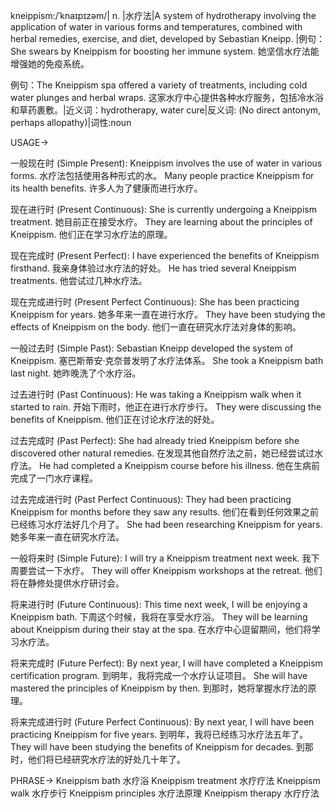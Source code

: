 kneippism:/ˈknaɪpɪzəm/| n. |水疗法|A system of hydrotherapy involving the application of water in various forms and temperatures, combined with herbal remedies, exercise, and diet, developed by Sebastian Kneipp. |例句：She swears by Kneippism for boosting her immune system. 她坚信水疗法能增强她的免疫系统。

例句：The Kneippism spa offered a variety of treatments, including cold water plunges and herbal wraps. 这家水疗中心提供各种水疗服务，包括冷水浴和草药裹敷。|近义词：hydrotherapy, water cure|反义词:  (No direct antonym, perhaps allopathy)|词性:noun


USAGE->

一般现在时 (Simple Present):
Kneippism involves the use of water in various forms. 水疗法包括使用各种形式的水。
Many people practice Kneippism for its health benefits. 许多人为了健康而进行水疗。

现在进行时 (Present Continuous):
She is currently undergoing a Kneippism treatment. 她目前正在接受水疗。
They are learning about the principles of Kneippism. 他们正在学习水疗法的原理。

现在完成时 (Present Perfect):
I have experienced the benefits of Kneippism firsthand. 我亲身体验过水疗法的好处。
He has tried several Kneippism treatments. 他尝试过几种水疗法。

现在完成进行时 (Present Perfect Continuous):
She has been practicing Kneippism for years. 她多年来一直在进行水疗。
They have been studying the effects of Kneippism on the body. 他们一直在研究水疗法对身体的影响。

一般过去时 (Simple Past):
Sebastian Kneipp developed the system of Kneippism. 塞巴斯蒂安·克奈普发明了水疗法体系。
She took a Kneippism bath last night. 她昨晚洗了个水疗浴。

过去进行时 (Past Continuous):
He was taking a Kneippism walk when it started to rain. 开始下雨时，他正在进行水疗步行。
They were discussing the benefits of Kneippism. 他们正在讨论水疗法的好处。

过去完成时 (Past Perfect):
She had already tried Kneippism before she discovered other natural remedies. 在发现其他自然疗法之前，她已经尝试过水疗法。
He had completed a Kneippism course before his illness. 他在生病前完成了一门水疗课程。

过去完成进行时 (Past Perfect Continuous):
They had been practicing Kneippism for months before they saw any results. 他们在看到任何效果之前已经练习水疗法好几个月了。
She had been researching Kneippism for years. 她多年来一直在研究水疗法。

一般将来时 (Simple Future):
I will try a Kneippism treatment next week. 我下周要尝试一下水疗。
They will offer Kneippism workshops at the retreat. 他们将在静修处提供水疗研讨会。

将来进行时 (Future Continuous):
This time next week, I will be enjoying a Kneippism bath. 下周这个时候，我将在享受水疗浴。
They will be learning about Kneippism during their stay at the spa. 在水疗中心逗留期间，他们将学习水疗法。

将来完成时 (Future Perfect):
By next year, I will have completed a Kneippism certification program. 到明年，我将完成一个水疗认证项目。
She will have mastered the principles of Kneippism by then. 到那时，她将掌握水疗法的原理。

将来完成进行时 (Future Perfect Continuous):
By next year, I will have been practicing Kneippism for five years. 到明年，我将已经练习水疗法五年了。
They will have been studying the benefits of Kneippism for decades. 到那时，他们将已经研究水疗法的好处几十年了。



PHRASE->
Kneippism bath 水疗浴
Kneippism treatment 水疗疗法
Kneippism walk 水疗步行
Kneippism principles 水疗法原理
Kneippism therapy 水疗疗法
